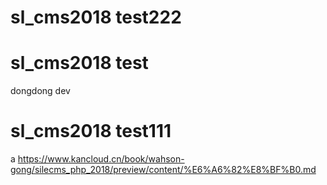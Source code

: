 
# sl_cms2018 test222

	
# sl_cms2018 test

dongdong dev
# sl_cms2018 test111
a
https://www.kancloud.cn/book/wahson-gong/silecms_php_2018/preview/content/%E6%A6%82%E8%BF%B0.md
